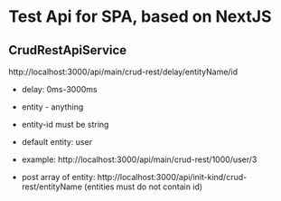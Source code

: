 # Test Api for SPA, based on NextJS

## CrudRestApiService

http://localhost:3000/api/main/crud-rest/delay/entityName/id

- delay: 0ms-3000ms
- entity - anything
- entity-id must be string
- default entity: user
- example: http://localhost:3000/api/main/crud-rest/1000/user/3

- post array of entity:
  http://localhost:3000/api/init-kind/crud-rest/entityName
  (entities must do not contain id)

